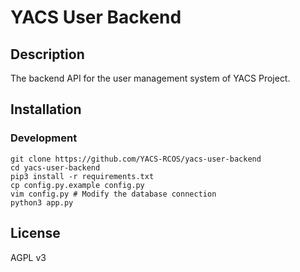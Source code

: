 # YACS User Backend
## Description
The backend API for the user management system of YACS Project.

## Installation
### Development
```shell script
git clone https://github.com/YACS-RCOS/yacs-user-backend
cd yacs-user-backend
pip3 install -r requirements.txt
cp config.py.example config.py
vim config.py # Modify the database connection
python3 app.py
```

## License
AGPL v3
